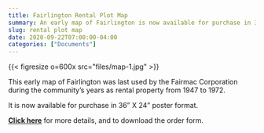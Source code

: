 ```yaml
---
title: Fairlington Rental Plot Map
summary: An early map of Fairlington is now available for purchase in 36” X 24” poster format.
slug: rental plot map
date: 2020-09-22T07:00:00-04:00
categories: ["Documents"]
---
```


{{< figresize o=600x src="files/map-1.jpg" >}}

This early map of Fairlington was last used by the Fairmac Corporation during the community’s years as rental property from 1947 to 1972.

It is now available for purchase in 36” X 24” poster format.

[**Click here**](/maps) for more details, and to download the order form.